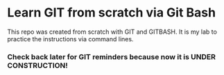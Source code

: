 # Learn GIT from scratch via Git Bash

This repo was created from scratch with GIT and GITBASH. It is my lab to practice the instructions via command lines.

### Check back later for GIT reminders because now it is UNDER CONSTRUCTION!

<!-- IMAGE... -->
<p align='center'>
  <a href="https://git-scm.com/docs/gittutorial"><img alt="" src="https://user-images.githubusercontent.com/5893219/134830139-a2921638-caf9-40f1-a1e1-b7354d278971.png"></a>&nbsp;&nbsp;&nbsp;&nbsp;
</p>
